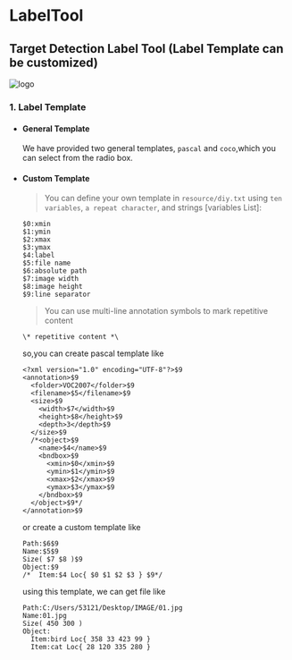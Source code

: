 # LabelTool
## Target Detection Label Tool (Label Template can be customized)

![logo](https://github.com/vua/LabelTool/blob/master/resource/sample%20map/map2.png)
### 1. Label Template
  * #### General Template
    We have provided two general templates, `pascal` and `coco`,which you can select from the radio box.
  * #### Custom Template
    >You can define your own template in `resource/diy.txt` using `ten variables`, `a repeat character`, and strings
    [variables List]:
    ```
    $0:xmin
    $1:ymin
    $2:xmax
    $3:ymax
    $4:label
    $5:file name
    $6:absolute path
    $7:image width
    $8:image height
    $9:line separator
    ```
    >You can use multi-line annotation symbols to mark repetitive content
    ```
    \* repetitive content *\
    ```
    so,you can create pascal template like 
    ```
    <?xml version="1.0" encoding="UTF-8"?>$9
    <annotation>$9
      <folder>VOC2007</folder>$9
      <filename>$5</filename>$9
      <size>$9
        <width>$7</width>$9
        <height>$8</height>$9
        <depth>3</depth>$9
      </size>$9
      /*<object>$9
        <name>$4</name>$9
        <bndbox>$9
          <xmin>$0</xmin>$9
          <ymin>$1</ymin>$9
          <xmax>$2</xmax>$9
          <ymax>$3</ymax>$9
        </bndbox>$9
      </object>$9*/
    </annotation>$9
    ```
    or create a custom template like 
    ```
    Path:$6$9
    Name:$5$9
    Size( $7 $8 )$9
    Object:$9
    /*  Item:$4 Loc{ $0 $1 $2 $3 } $9*/
    ```
    using this template, we can get file like 
    ```
    Path:C:/Users/53121/Desktop/IMAGE/01.jpg
    Name:01.jpg
    Size( 450 300 )
    Object:
      Item:bird Loc{ 358 33 423 99 } 
      Item:cat Loc{ 28 120 335 280 }
    ```
    
